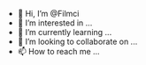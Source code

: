 - 👋 Hi, I’m @Filmci
- 👀 I’m interested in ...
- 🌱 I’m currently learning ...
- 💞️ I’m looking to collaborate on ...
- 📫 How to reach me ...

<!---
Filmci/Filmci is a ✨ special ✨ repository because its `README.md` (this file) appears on your GitHub profile.
You can click the Preview link to take a look at your changes.
--->
